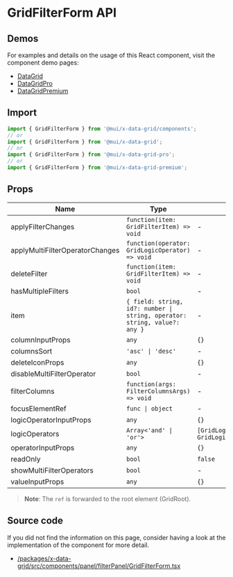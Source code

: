 # GridFilterForm API

## Demos

For examples and details on the usage of this React component, visit the component demo pages:

- [DataGrid](/x/react-data-grid/#mit-version-free-forever)
- [DataGridPro](/x/react-data-grid/#pro-version)
- [DataGridPremium](/x/react-data-grid/#premium-version)

## Import

```jsx
import { GridFilterForm } from '@mui/x-data-grid/components';
// or
import { GridFilterForm } from '@mui/x-data-grid';
// or
import { GridFilterForm } from '@mui/x-data-grid-pro';
// or
import { GridFilterForm } from '@mui/x-data-grid-premium';
```

## Props

| Name | Type | Default | Required | Description |
|------|------|---------|----------|-------------|
| applyFilterChanges | `function(item: GridFilterItem) => void` | - | Yes |  |
| applyMultiFilterOperatorChanges | `function(operator: GridLogicOperator) => void` | - | Yes |  |
| deleteFilter | `function(item: GridFilterItem) => void` | - | Yes |  |
| hasMultipleFilters | `bool` | - | Yes |  |
| item | `{ field: string, id?: number \| string, operator: string, value?: any }` | - | Yes |  |
| columnInputProps | `any` | `{}` | No |  |
| columnsSort | `'asc' \| 'desc'` | - | No |  |
| deleteIconProps | `any` | `{}` | No |  |
| disableMultiFilterOperator | `bool` | - | No |  |
| filterColumns | `function(args: FilterColumnsArgs) => void` | - | No |  |
| focusElementRef | `func \| object` | - | No |  |
| logicOperatorInputProps | `any` | `{}` | No |  |
| logicOperators | `Array<'and' \| 'or'>` | `[GridLogicOperator.And, GridLogicOperator.Or]` | No |  |
| operatorInputProps | `any` | `{}` | No |  |
| readOnly | `bool` | `false` | No |  |
| showMultiFilterOperators | `bool` | - | No |  |
| valueInputProps | `any` | `{}` | No |  |

> **Note**: The `ref` is forwarded to the root element (GridRoot).

## Source code

If you did not find the information on this page, consider having a look at the implementation of the component for more detail.

- [/packages/x-data-grid/src/components/panel/filterPanel/GridFilterForm.tsx](https://github.com/mui/material-ui/tree/HEAD/packages/x-data-grid/src/components/panel/filterPanel/GridFilterForm.tsx)